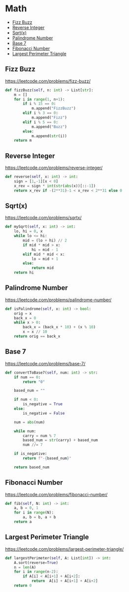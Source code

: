 # Math 

+ [Fizz Buzz](#fizz-buzz)
+ [Reverse Integer](#reverse-integer)
+ [Sqrt(x)](#sqrt(x))
+ [Palindrome Number](#palindrome-number)
+ [Base 7](#base-7)
+ [Fibonacci Number](#fibonacci-number)
+ [Largest Perimeter Triangle](#largest-perimeter-triangle)

## Fizz Buzz

https://leetcode.com/problems/fizz-buzz/

```python
def fizzBuzz(self, n: int) -> List[str]:
    m = []
    for i in range(1, n+1):
        if i % 15 == 0:
            m.append("FizzBuzz")
        elif i % 3 == 0:
            m.append("Fizz")
        elif i % 5 == 0:
            m.append("Buzz")
        else:
            m.append(str(i))
    return m
```

## Reverse Integer

https://leetcode.com/problems/reverse-integer/

```python
def reverse(self, x: int) -> int:
    sign = [1,-1][x < 0]
    x_rev = sign * int(str(abs(x))[::-1])
    return x_rev if -(2**31)-1 < x_rev < 2**31 else 0
```

## Sqrt(x)

https://leetcode.com/problems/sqrtx/

```python
def mySqrt(self, x: int) -> int:
    lo, hi = 0, x
    while lo <= hi:
        mid = (lo + hi) // 2
        if mid * mid > x:
            hi = mid - 1
        elif mid * mid < x:
            lo = mid + 1
        else:
            return mid
    return hi
```

## Palindrome Number

https://leetcode.com/problems/palindrome-number/

```python
def isPalindrome(self, x: int) -> bool:
    orig = x
    back_x = 0
    while x > 0:
        back_x = (back_x * 10) + (x % 10)
        x = x // 10
    return orig == back_x
```

## Base 7

https://leetcode.com/problems/base-7/

```python
def convertToBase7(self, num: int) -> str:
    if num == 0:
        return "0"

    based_num = ""

    if num < 0:
        is_negative = True
    else:
        is_negative = False

    num = abs(num)

    while num:
        carry = num % 7
        based_num = str(carry) + based_num
        num //= 7

    if is_negative:
        return f"-{based_num}"

    return based_num
```

## Fibonacci Number

https://leetcode.com/problems/fibonacci-number/

```python
def fib(self, N: int) -> int:
    a, b = 0, 1
    for i in range(N):
        a, b = b, a + b
    return a
```

## Largest Perimeter Triangle

https://leetcode.com/problems/largest-perimeter-triangle/

```python
def largestPerimeter(self, A: List[int]) -> int:
    A.sort(reverse=True)
    n = len(A)
    for i in range(n-2):
        if A[i] < A[i+1] + A[i+2]:
            return  A[i] + A[i+1] + A[i+2]
    return 0
```
